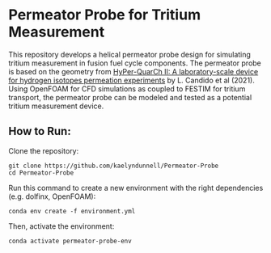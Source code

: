 # Permeator Probe for Tritium Measurement

This repository develops a helical permeator probe design for simulating tritium measurement in fusion fuel cycle components. The permeator probe is based on the geometry from [HyPer-QuarCh II: A laboratory-scale device for hydrogen isotopes permeation experiments](https://doi.org/10.1016/j.fusengdes.2021.112920) by L. Candido et al (2021). Using OpenFOAM for CFD simulations as coupled to FESTIM for tritium transport, the permeator probe can be modeled and tested as a potential tritium measurement device.  


## How to Run: 

Clone the repository: 

 ```
git clone https://github.com/kaelyndunnell/Permeator-Probe
cd Permeator-Probe 
```

Run this command to create a new environment with the right dependencies (e.g. dolfinx, OpenFOAM):

```
conda env create -f environment.yml 
```

Then, activate the environment: 

```
conda activate permeator-probe-env
```
